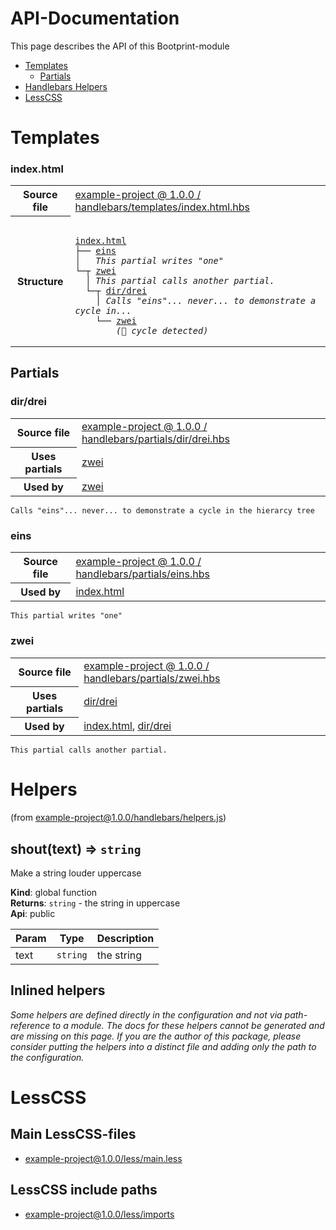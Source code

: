 
# API-Documentation

This page describes the API of this Bootprint-module

* [Templates](#templates)
  * [Partials](#partials)
* [Handlebars Helpers](#helpers)
* [LessCSS](#lesscss)
    
# Templates

    
<a name="template-indexhtml"></a>
### index.html

<table>
    <tr>
        <th>Source file</th>
        <td>
<a href="">example-project @ 1.0.0 / handlebars/templates/index.html.hbs</a>        </td>
    </tr>
        <tr>
            <th>Structure</th>
            <td>
<pre><code>
<a href="#template-indexhtml">index.html</a>
├── <a href="#partial-eins">eins</a>
│   <i>This partial writes "one"</i>
└─┬ <a href="#partial-zwei">zwei</a>
  │ <i>This partial calls another partial.</i>
  └─┬ <a href="#partial-dirdrei">dir/drei</a>
    │ <i>Calls "eins"... never... to demonstrate a cycle in...</i>
    └── <a href="#partial-zwei">zwei</a>
        <span title="cycle detected"><i>(&#x1F501; cycle detected)</i> </span>
</code></pre>    


</td>
        </tr>
</table>



    

## Partials

<a name="partial-dirdrei"></a>
### dir/drei

<table>
    <tr>
        <th>Source file</th>
        <td>
<a href="">example-project @ 1.0.0 / handlebars/partials/dir/drei.hbs</a>        </td>
    </tr>
        <tr>
            <th>Uses partials</th>
            <td>
                    <a href="#partial-zwei">zwei</a>
            </td>
        </tr>
        <tr>
            <th>Used by</th>
            <td>
                    <a href="#partial-zwei">zwei</a>
            </td>
        </tr>
</table>

```
Calls "eins"... never... to demonstrate a cycle in the hierarcy tree
```

<a name="partial-eins"></a>
### eins

<table>
    <tr>
        <th>Source file</th>
        <td>
<a href="">example-project @ 1.0.0 / handlebars/partials/eins.hbs</a>        </td>
    </tr>
        <tr>
            <th>Used by</th>
            <td>
                    <a href="#template-indexhtml">index.html</a>
            </td>
        </tr>
</table>

```
This partial writes "one"
```

<a name="partial-zwei"></a>
### zwei

<table>
    <tr>
        <th>Source file</th>
        <td>
<a href="">example-project @ 1.0.0 / handlebars/partials/zwei.hbs</a>        </td>
    </tr>
        <tr>
            <th>Uses partials</th>
            <td>
                    <a href="#partial-dirdrei">dir/drei</a>
            </td>
        </tr>
        <tr>
            <th>Used by</th>
            <td>
                    <a href="#template-indexhtml">index.html</a>, 
                    <a href="#partial-dirdrei">dir/drei</a>
            </td>
        </tr>
</table>

```
This partial calls another partial.
```

     

# Helpers 

(from [example-project@1.0.0/handlebars/helpers.js]())

<a name="shout"></a>

## shout(text) ⇒ <code>string</code>
Make a string louder uppercase

**Kind**: global function  
**Returns**: <code>string</code> - the string in uppercase  
**Api**: public  

| Param | Type | Description |
| --- | --- | --- |
| text | <code>string</code> | the string |




## Inlined helpers 
    
*Some helpers are defined directly in the configuration and not via path-reference to a module.
The docs for these helpers cannot be generated and are missing on this page.
If you are the author of this package, please consider putting the helpers into a distinct file
and adding only the path to the configuration.*
    


# LessCSS 

## Main LessCSS-files

* [example-project@1.0.0/less/main.less]()  
    
## LessCSS include paths

* [example-project@1.0.0/less/imports]()


